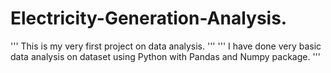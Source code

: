 # Electricity-Generation-Analysis.
''' This is my very first project on data analysis. '''
''' I have done very basic data analysis on dataset using Python with Pandas and Numpy package. '''
